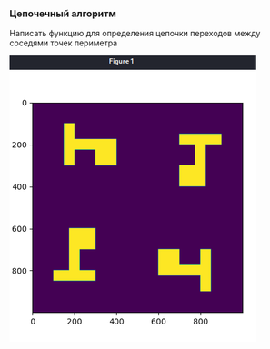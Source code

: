 ### Цепочечный алгоритм 

Написать функцию для определения цепочки переходов между соседями точек периметра

![alt text](https://github.com/mrglaster/ISU-HW-CV/blob/main/chains/ksnip_20231021-191931.png)

